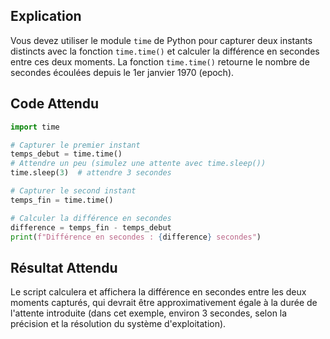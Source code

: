 ## Explication

Vous devez utiliser le module `time` de Python pour capturer deux instants distincts avec la fonction `time.time()` et calculer la différence en secondes entre ces deux moments. La fonction `time.time()` retourne le nombre de secondes écoulées depuis le 1er janvier 1970 (epoch).

## Code Attendu

```python
import time

# Capturer le premier instant
temps_debut = time.time()
# Attendre un peu (simulez une attente avec time.sleep())
time.sleep(3)  # attendre 3 secondes

# Capturer le second instant
temps_fin = time.time()

# Calculer la différence en secondes
difference = temps_fin - temps_debut
print(f"Différence en secondes : {difference} secondes")
```

## Résultat Attendu

Le script calculera et affichera la différence en secondes entre les deux moments capturés, qui devrait être approximativement égale à la durée de l'attente introduite (dans cet exemple, environ 3 secondes, selon la précision et la résolution du système d'exploitation).
